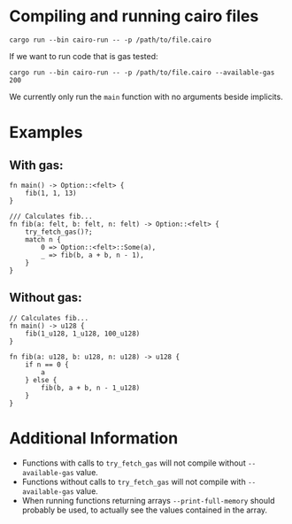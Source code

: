 # Compiling and running cairo files

```
cargo run --bin cairo-run -- -p /path/to/file.cairo
```

If we want to run code that is gas tested:
```
cargo run --bin cairo-run -- -p /path/to/file.cairo --available-gas 200
```

We currently only run the `main` function with no arguments beside implicits.

# Examples

## With gas:
```
fn main() -> Option::<felt> {
    fib(1, 1, 13)
}

/// Calculates fib...
fn fib(a: felt, b: felt, n: felt) -> Option::<felt> {
    try_fetch_gas()?;
    match n {
        0 => Option::<felt>::Some(a),
        _ => fib(b, a + b, n - 1),
    }
}
```

## Without gas:
```
// Calculates fib...
fn main() -> u128 {
    fib(1_u128, 1_u128, 100_u128)
}

fn fib(a: u128, b: u128, n: u128) -> u128 {
    if n == 0 {
        a
    } else {
        fib(b, a + b, n - 1_u128)
    }
}
```

# Additional Information
* Functions with calls to `try_fetch_gas` will not compile without `--available-gas` value.
* Functions without calls to `try_fetch_gas` will not compile with `--available-gas` value.
* When running functions returning arrays `--print-full-memory` should probably be used, to actually see the values contained in the array.
